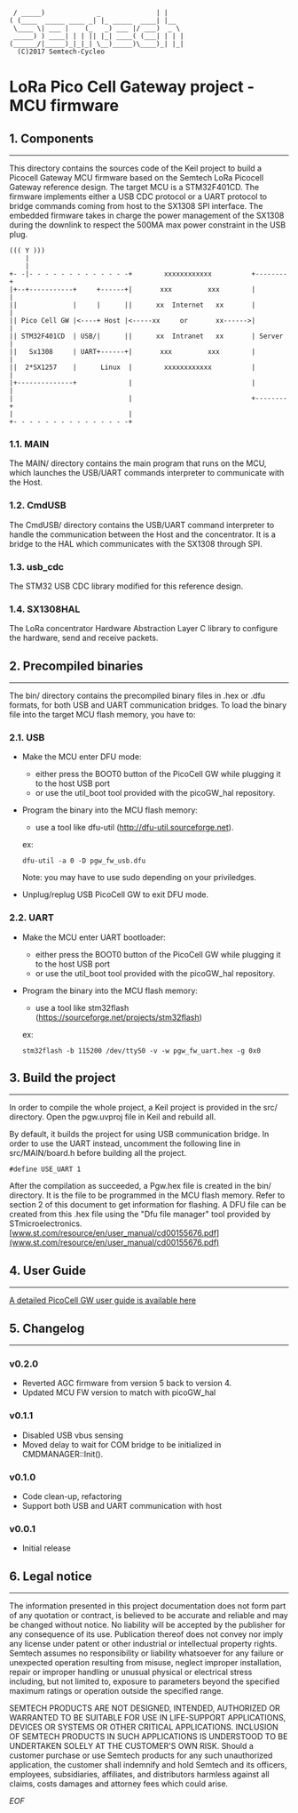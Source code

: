 	 / _____)             _              | |    
	( (____  _____ ____ _| |_ _____  ____| |__  
	 \____ \| ___ |    (_   _) ___ |/ ___)  _ \ 
	 _____) ) ____| | | || |_| ____( (___| | | |
	(______/|_____)_|_|_| \__)_____)\____)_| |_|
	  (C)2017 Semtech-Cycleo

LoRa Pico Cell Gateway project - MCU firmware
=============================================


## 1. Components
----------------

This directory contains the sources code of the Keil project to build a Picocell
Gateway MCU firmware based on the Semtech LoRa Picocell Gateway reference
design.
The target MCU is a STM32F401CD. The firmware implements either a USB CDC
protocol or a UART protocol to bridge commands coming from host to the SX1308
SPI interface.
The embedded firmware takes in charge the power management of the SX1308 during
the downlink to respect the 500MA max power constraint in the USB plug.


	((( Y )))
		|
		|
	+- -|- - - - - - - - - - - - -+        xxxxxxxxxxxx          +--------+
	|+--+-----------+     +------+|       xxx         xxx        |        |
	||              |     |      ||      xx  Internet   xx       |        |
	|| Pico Cell GW |<----+ Host |<-----xx     or       xx------>|        |
	|| STM32F401CD  | USB/|      ||      xx  Intranet   xx       | Server |
	||   Sx1308     | UART+------+|       xxx         xxx        |        |
	||  2*SX1257    |      Linux  |        xxxxxxxxxxxx          |        |
	|+--------------+             |                              |        |
	|                             |                              +--------+
	|                             |
	+- - - - - - - - - - - - - - -+


### 1.1. MAIN ###

The MAIN/ directory contains the main program that runs on the MCU, which
launches the USB/UART commands interpreter to communicate with the Host.

### 1.2. CmdUSB ###

The CmdUSB/ directory contains the USB/UART command interpreter to handle the
communication between the Host and the concentrator. It is a bridge to the HAL
which communicates with the SX1308 through SPI.

### 1.3. usb_cdc ###

The STM32 USB CDC library modified for this reference design.

### 1.4. SX1308HAL ###

The LoRa concentrator Hardware Abstraction Layer C library to configure the
hardware, send and receive packets.


## 2. Precompiled binaries
--------------------------

The bin/ directory contains the precompiled binary files in .hex or .dfu
formats, for both USB and UART communication bridges.
To load the binary file into the target MCU flash memory, you have to:

### 2.1. USB

* Make the MCU enter DFU mode:
    - either press the BOOT0 button of the PicoCell GW while plugging it to the
    host USB port
    - or use the util_boot tool provided with the picoGW_hal repository.

* Program the binary into the MCU flash memory:
    - use a tool like dfu-util (http://dfu-util.sourceforge.net).

    ex:
    ```
    dfu-util -a 0 -D pgw_fw_usb.dfu
    ```

    Note: you may have to use sudo depending on your priviledges.

* Unplug/replug USB PicoCell GW to exit DFU mode.


### 2.2. UART

* Make the MCU enter UART bootloader:
    - either press the BOOT0 button of the PicoCell GW while plugging it to the
    host USB port
    - or use the util_boot tool provided with the picoGW_hal repository.

* Program the binary into the MCU flash memory:
    - use a tool like stm32flash (https://sourceforge.net/projects/stm32flash)

    ex:
    ```
    stm32flash -b 115200 /dev/ttyS0 -v -w pgw_fw_uart.hex -g 0x0
    ```


## 3. Build the project
-----------------------

In order to compile the whole project, a Keil project is provided in the src/
directory. Open the pgw.uvproj file in Keil and rebuild all.

By default, it builds the project for using USB communication bridge. In order
to use the UART instead, uncomment the following line in src/MAIN/board.h before
building all the project.

```
#define USE_UART 1
```

After the compilation as succeeded, a Pgw.hex file is created in the bin/
directory. It is the file to be programmed in the MCU flash memory. Refer to
section 2 of this document to get information for flashing.
A DFU file can be created from this .hex file using the "Dfu file manager" tool
provided by STmicroelectronics.
[www.st.com/resource/en/user_manual/cd00155676.pdf](www.st.com/resource/en/user_manual/cd00155676.pdf)


## 4. User Guide
----------------

[A detailed PicoCell GW user guide is available here](http://www.semtech.com/images/datasheet/picocell_gateway_user_guide.pdf)


## 5. Changelog
---------------

### v0.2.0  ###

* Reverted AGC firmware from version 5 back to version 4.
* Updated MCU FW version to match with picoGW_hal

### v0.1.1  ###

* Disabled USB vbus sensing
* Moved delay to wait for COM bridge to be initialized in CMDMANAGER::Init().

### v0.1.0  ###

* Code clean-up, refactoring
* Support both USB and UART communication with host

### v0.0.1  ###

* Initial release


## 6. Legal notice
------------------

The information presented in this project documentation does not form part of 
any quotation or contract, is believed to be accurate and reliable and may be 
changed without notice. No liability will be accepted by the publisher for any 
consequence of its use. Publication thereof does not convey nor imply any 
license under patent or other industrial or intellectual property rights. 
Semtech assumes no responsibility or liability whatsoever for any failure or 
unexpected operation resulting from misuse, neglect improper installation, 
repair or improper handling or unusual physical or electrical stress 
including, but not limited to, exposure to parameters beyond the specified 
maximum ratings or operation outside the specified range. 

SEMTECH PRODUCTS ARE NOT DESIGNED, INTENDED, AUTHORIZED OR WARRANTED TO BE 
SUITABLE FOR USE IN LIFE-SUPPORT APPLICATIONS, DEVICES OR SYSTEMS OR OTHER 
CRITICAL APPLICATIONS. INCLUSION OF SEMTECH PRODUCTS IN SUCH APPLICATIONS IS 
UNDERSTOOD TO BE UNDERTAKEN SOLELY AT THE CUSTOMER'S OWN RISK. Should a
customer purchase or use Semtech products for any such unauthorized 
application, the customer shall indemnify and hold Semtech and its officers, 
employees, subsidiaries, affiliates, and distributors harmless against all 
claims, costs damages and attorney fees which could arise.

*EOF*
